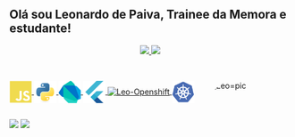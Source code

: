 ## Olá sou Leonardo de Paiva, Trainee da Memora e estudante!

<div align="center">
  <a href="https://github.com/LeonardoPaiv">
  <img height="180em" src="https://github-readme-stats.vercel.app/api?username=LeonardoPaiv&show_icons=true&theme=tokyonight&include_all_commits=true&count_private=true"/>
  <img height="180em" src="https://github-readme-stats.vercel.app/api/top-langs/?username=LeonardoPaiv&layout=compact&langs_count=7&theme=tokyonight "/>
    <p><br></p>
</div>

<div> 
  <img align="center" alt="Leo-Js" height="40" width="40" src="https://raw.githubusercontent.com/devicons/devicon/master/icons/javascript/javascript-plain.svg">
  <img align="center" alt="Leo-Python" height="40" width="40" src="https://raw.githubusercontent.com/devicons/devicon/master/icons/python/python-original.svg">
  <img align="center" alt="Leo-Dart" height="40" width="40" src="https://github.com/devicons/devicon/blob/master/icons/dart/dart-original.svg">
  <img align="center" alt="Leo-Flutter" height="40" width="40" src="https://github.com/devicons/devicon/blob/master/icons/flutter/flutter-original.svg">  
  <img align="center" alt="Leo-Openshift" height="40" width="40" src="https://cdn.freebiesupply.com/logos/large/2x/openshift-logo-png-transparent.png">
  <img align="center" alt="Leo-Kubernets" height="40" width="40" src="https://github.com/devicons/devicon/blob/master/icons/kubernetes/kubernetes-plain.svg">
  <a href=""><img width="150" height="150" align="right" src="https://i.picasion.com/pic92/4db9553826fa2cd9475abaaa1f651d8d.gif" style="border-radius:50px;"alt="Leo=pic" /></a>
  
</div>
  
  ##
  
<div> 
  <a href="https://www.linkedin.com/in/leonardo-de-paiva-rêgo-3481a5174/" target="_blank"><img src="https://img.shields.io/badge/-LinkedIn-%230077B5?style=for-the-badge&logo=linkedin&logoColor=white" target="_blank"></a>  
  <a href = "mailto:leopaiva45@gmail.com"><img src="https://img.shields.io/badge/-Gmail-%23333?style=for-the-badge&logo=gmail&logoColor=white" target="_blank"></a>
</div>
